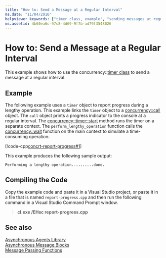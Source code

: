 ```yaml
---
title: "How to: Send a Message at a Regular Interval"
ms.date: "11/04/2016"
helpviewer_keywords: ["timer class, example", "sending messages at regular intervals [Concurrency Runtime]"]
ms.assetid: 4b60ea6c-97c8-4d69-9f7b-ad79f3548026
---
```

# How to: Send a Message at a Regular Interval

This example shows how to use the concurrency::[timer class](../../parallel/concrt/reference/timer-class.md) to send a message at a regular interval.

## Example

The following example uses a `timer` object to report progress during a lengthy operation. This example links the `timer` object to a [concurrency::call](../../parallel/concrt/reference/call-class.md) object. The `call` object prints a progress indicator to the console at a regular interval. The [concurrency::timer::start](reference/timer-class.md#start) method runs the timer on a separate context. The `perform_lengthy_operation` function calls the [concurrency::wait](reference/concurrency-namespace-functions.md#wait) function on the main context to simulate a time-consuming operation.

[!code-cpp[concrt-report-progress#1](../../parallel/concrt/codesnippet/cpp/how-to-send-a-message-at-a-regular-interval_1.cpp)]

This example produces the following sample output:

```Output
Performing a lengthy operation..........done.
```

## Compiling the Code

Copy the example code and paste it in a Visual Studio project, or paste it in a file that is named `report-progress.cpp` and then run the following command in a Visual Studio Command Prompt window.

> **cl.exe /EHsc report-progress.cpp**

## See also

[Asynchronous Agents Library](../../parallel/concrt/asynchronous-agents-library.md)<br/>
[Asynchronous Message Blocks](../../parallel/concrt/asynchronous-message-blocks.md)<br/>
[Message Passing Functions](../../parallel/concrt/message-passing-functions.md)
